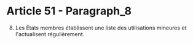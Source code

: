 # Article 51 - Paragraph_8

8. Les États membres établissent une liste des utilisations mineures et l'actualisent régulièrement.